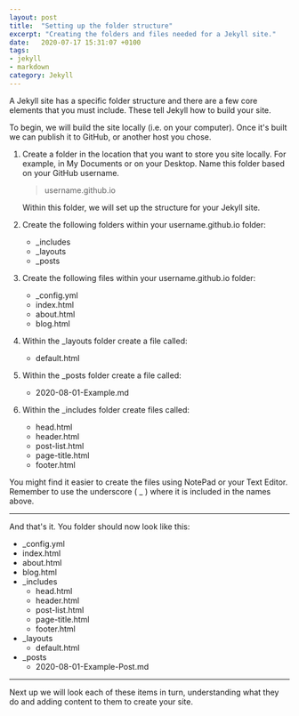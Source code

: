 ```yaml
---
layout: post
title:  "Setting up the folder structure"
excerpt: "Creating the folders and files needed for a Jekyll site."
date:   2020-07-17 15:31:07 +0100
tags:
- jekyll
- markdown
category: Jekyll
---
```

A Jekyll site has a specific folder structure and there are a few core elements that you must include. These tell Jekyll how to build your site. 

To begin, we will build the site locally (i.e. on your computer). Once it's built we can publish it to GitHub, or another host you chose. 

1. Create a folder in the location that you want to store you site locally. For example, in My Documents or on your Desktop. Name this folder based on your GitHub username. 

    > username.github.io

    Within this folder, we will set up the structure for your Jekyll site.

2. Create the following folders within your username.github.io folder:

    - _includes
    - _layouts
    - _posts

3. Create the following files within your username.github.io folder:

    - _config.yml
    - index.html
    - about.html
    - blog.html

4. Within the _layouts folder create a file called:

    - default.html

5. Within the _posts folder create a file called:

    - 2020-08-01-Example.md

6. Within the _includes folder create files called:

    - head.html
    - header.html
    - post-list.html
    - page-title.html
    - footer.html

You might find it easier to create the files using NotePad or your Text Editor. Remember to use the underscore ( _ ) where it is included in the names above.

<hr class="line">

And that's it. You folder should now look like this:

- _config.yml
- index.html
- about.html
- blog.html
- _includes
    - head.html
    - header.html
    - post-list.html
    - page-title.html
    - footer.html
- _layouts
    - default.html
- _posts
    - 2020-08-01-Example-Post.md

<hr class="line">

Next up we will look each of these items in turn, understanding what they do and adding content to them to create your site. 

